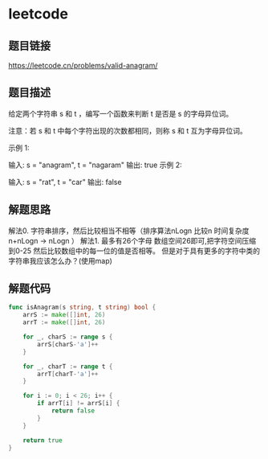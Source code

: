 # leetcode

## 题目链接

https://leetcode.cn/problems/valid-anagram/


## 题目描述

给定两个字符串 s 和 t ，编写一个函数来判断 t 是否是 s 的字母异位词。

注意：若 s 和 t 中每个字符出现的次数都相同，则称 s 和 t 互为字母异位词。



示例 1:

输入: s = "anagram", t = "nagaram"
输出: true
示例 2:

输入: s = "rat", t = "car"
输出: false



## 解题思路


解法0. 字符串排序，然后比较相当不相等（排序算法nLogn 比较n  时间复杂度n+nLogn -> nLogn ）
解法1. 最多有26个字母 数组空间26即可,把字符空间压缩到0-25 然后比较数组中的每一位的值是否相等。
但是对于具有更多的字符中类的字符串我应该怎么办？(使用map)



## 解题代码


```go
func isAnagram(s string, t string) bool {
	arrS := make([]int, 26)
	arrT := make([]int, 26)

	for _, charS := range s {
		arrS[charS-'a']++
	}

	for _, charT := range t {
		arrT[charT-'a']++
	}

	for i := 0; i < 26; i++ {
		if arrT[i] != arrS[i] {
			return false
		}
	}

	return true
}

```